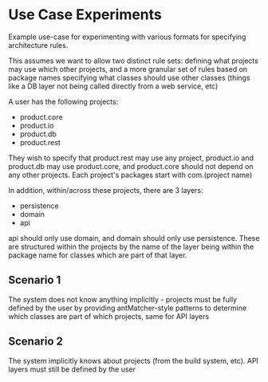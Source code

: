 # Use Case Experiments

Example use-case for experimenting with various formats for specifying architecture rules.

This assumes we want to allow two distinct rule sets: defining what projects may use which other projects, and a more granular set of rules based on package names specifying what classes should use other classes (things like a DB layer not being called directly from a web service, etc)

A user has the following projects:

- product.core
- product.io
- product.db
- product.rest

They wish to specify that product.rest may use any project, product.io and product.db may use product.core, and product.core should not depend on any other projects. Each project's packages start with com.(project name)

In addition, within/across these projects, there are 3 layers: 
- persistence
- domain
- api

api should only use domain, and domain should only use persistence. These are structured within the projects by the name of the layer being within the package name for classes which are part of that layer.

## Scenario 1

The system does not know anything implicitly - projects must be fully defined by the user by providing antMatcher-style patterns to determine which classes are part of which projects, same for API layers

## Scenario 2

The system implicitly knows about projects (from the build system, etc). API layers must still be defined by the user
